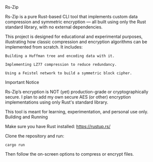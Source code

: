 Rs-Zip

Rs-Zip is a pure Rust-based CLI tool that implements custom data compression and symmetric encryption — all built using only the Rust standard library, with no external dependencies.

This project is designed for educational and experimental purposes, illustrating how classic compression and encryption algorithms can be implemented from scratch. It includes:

    Building a Huffman tree and encoding data with it.

    Implementing LZ77 compression to reduce redundancy.

    Using a Feistel network to build a symmetric block cipher.

Important Notice

Rs-Zip’s encryption is NOT (yet) production-grade or cryptographically secure.
I plan to add my own secure AES (or other) encryption implementations using only Rust's standard library.

This tool is meant for learning, experimentation, and personal use only.
Building and Running

Make sure you have Rust installed: https://rustup.rs/

Clone the repository and run:

    cargo run

Then follow the on-screen options to compress or encrypt files.
